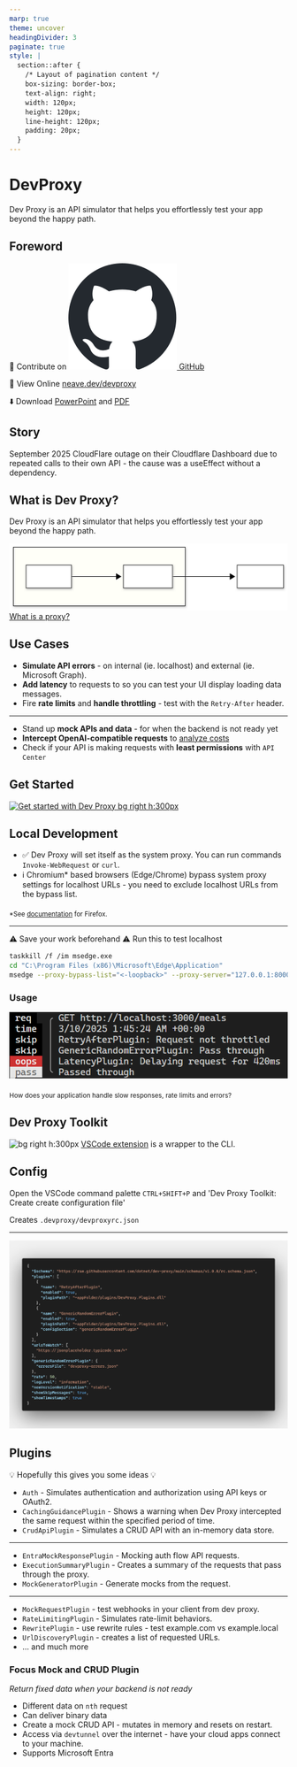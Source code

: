 ```yaml
---
marp: true
theme: uncover
headingDivider: 3
paginate: true
style: |
  section::after {
    /* Layout of pagination content */
    box-sizing: border-box;
    text-align: right;
    width: 120px;
    height: 120px;
    line-height: 120px;
    padding: 20px;
  }
---
```



<!--
_class:
 - lead
 - invert
-->

# DevProxy

Dev Proxy is an API simulator that helps you effortlessly test your app beyond the happy path.

<!--fit-->
<!-- _paginate: skip -->

## Foreword
<!-- _paginate: skip -->

📝 Contribute on [![w:48](img/github-mark.svg) GitHub](https://github.com/peterneave/devproxy)

🔗 View Online [neave.dev/devproxy](https://neave.dev/devproxy)

⬇️ Download [PowerPoint](https://neave.dev/devproxy/devproxy.pptx) and [PDF](https://neave.dev/devproxy/devproxy.pdf)

## Story

September 2025 CloudFlare outage on their Cloudflare Dashboard due to repeated calls to their own API - the cause was a useEffect without a dependency.

## What is Dev Proxy?

Dev Proxy is an API simulator that helps you effortlessly test your app beyond the happy path.

![w:1000px](img/proxy.svg)
[What is a proxy?](https://learn.microsoft.com/en-us/microsoft-cloud/dev/dev-proxy/concepts/what-is-proxy)

## Use Cases

- **Simulate API errors** - on internal (ie. localhost) and external (ie. Microsoft Graph).
- **Add latency** to requests to so you can test your UI display loading data messages.
- Fire **rate limits** and **handle throttling** - test with the  `Retry-After` header.

---

- Stand up **mock APIs and data** - for when the backend is not ready yet
- **Intercept OpenAI-compatible requests** to [analyze costs](https://learn.microsoft.com/en-us/microsoft-cloud/dev/dev-proxy/how-to/understand-language-model-usage?tabs=aspire)
- Check if your API is making requests with **least permissions** with `API Center`

## Get Started

[![Get started with Dev Proxy bg right h:300px](https://markdown-videos-api.jorgenkh.no/url?url=https%3A%2F%2Fyoutu.be%2FHVTJlGSxhcw)](https://youtu.be/HVTJlGSxhcw)

## Local Development


- ✅ Dev Proxy will set itself as the system proxy. You can run commands `Invoke-WebRequest` or `curl`.
- ℹ️ Chromium* based browsers (Edge/Chrome) bypass system proxy settings for localhost URLs - you need to exclude localhost URLs from the bypass list.

<sub>*See [documentation](https://learn.microsoft.com/en-us/microsoft-cloud/dev/dev-proxy/how-to/intercept-localhost-requests) for Firefox.</sub>

---

 ⚠️ Save your work beforehand ⚠️
Run this to test localhost

```sh
taskkill /f /im msedge.exe
cd "C:\Program Files (x86)\Microsoft\Edge\Application"
msedge --proxy-bypass-list="<-loopback>" --proxy-server="127.0.0.1:8000"
```

### Usage

![](img/devproxy_intercepted.png)

<sub>How does your application handle
slow responses, rate limits and errors?</sub>

## Dev Proxy Toolkit

![bg right h:300px](https://garrytrinder.gallerycdn.vsassets.io/extensions/garrytrinder/dev-proxy-toolkit/1.5.0/1759321881336/Microsoft.VisualStudio.Services.Icons.Default) [VSCode extension](https://marketplace.visualstudio.com/items?itemName=garrytrinder.dev-proxy-toolkit) is a wrapper to the CLI.

## Config

Open the VSCode command palette `CTRL+SHIFT+P` and 'Dev Proxy Toolkit: Create create configuration file'

Creates `.devproxy/devproxyrc.json`

---

![bg 100%](img/config.png)

## Plugins

💡 Hopefully this gives you some ideas 💡

- `Auth` - Simulates authentication and authorization using API keys or OAuth2.
- `CachingGuidancePlugin` - Shows a warning when Dev Proxy intercepted the same request within the specified period of time.
- `CrudApiPlugin` - Simulates a CRUD API with an in-memory data store.

---

- `EntraMockResponsePlugin` - Mocking auth flow API requests.
- `ExecutionSummaryPlugin` - Creates a summary of the requests that pass through the proxy.
- `MockGeneratorPlugin` - Generate mocks from the request.

---

- `MockRequestPlugin` - test webhooks in your client from dev proxy.
- `RateLimitingPlugin` - Simulates rate-limit behaviors.
- `RewritePlugin` - use rewrite rules - test example.com vs example.local
- `UrlDiscoveryPlugin` - creates a list of requested URLs.
- ... and much more

### Focus Mock and CRUD Plugin

*Return fixed data when your backend is not ready*

- Different data on `nth` request
- Can deliver binary data
- Create a mock CRUD API - mutates in memory and resets on restart.
- Access via `devtunnel` over the internet - have your cloud apps connect to your machine.
- Supports Microsoft Entra
